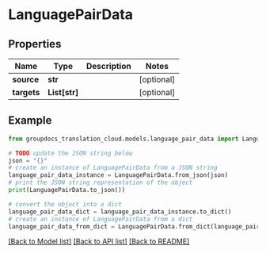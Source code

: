 # LanguagePairData


## Properties

Name | Type | Description | Notes
------------ | ------------- | ------------- | -------------
**source** | **str** |  | [optional] 
**targets** | **List[str]** |  | [optional] 

## Example

```python
from groupdocs_translation_cloud.models.language_pair_data import LanguagePairData

# TODO update the JSON string below
json = "{}"
# create an instance of LanguagePairData from a JSON string
language_pair_data_instance = LanguagePairData.from_json(json)
# print the JSON string representation of the object
print(LanguagePairData.to_json())

# convert the object into a dict
language_pair_data_dict = language_pair_data_instance.to_dict()
# create an instance of LanguagePairData from a dict
language_pair_data_from_dict = LanguagePairData.from_dict(language_pair_data_dict)
```
[[Back to Model list]](../README.md#documentation-for-models) [[Back to API list]](../README.md#documentation-for-api-endpoints) [[Back to README]](../README.md)


